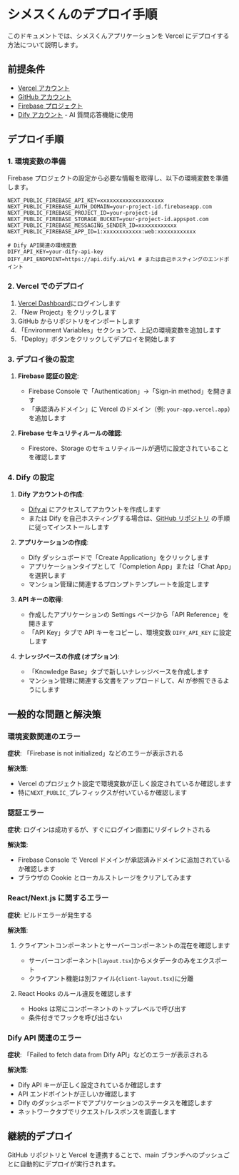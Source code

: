 # シメスくんのデプロイ手順

このドキュメントでは、シメスくんアプリケーションを Vercel にデプロイする方法について説明します。

## 前提条件

- [Vercel アカウント](https://vercel.com/signup)
- [GitHub アカウント](https://github.com/join)
- [Firebase プロジェクト](https://console.firebase.google.com/)
- [Dify アカウント](https://dify.ai/) - AI 質問応答機能に使用

## デプロイ手順

### 1. 環境変数の準備

Firebase プロジェクトの設定から必要な情報を取得し、以下の環境変数を準備します。

```
NEXT_PUBLIC_FIREBASE_API_KEY=xxxxxxxxxxxxxxxxxxxx
NEXT_PUBLIC_FIREBASE_AUTH_DOMAIN=your-project-id.firebaseapp.com
NEXT_PUBLIC_FIREBASE_PROJECT_ID=your-project-id
NEXT_PUBLIC_FIREBASE_STORAGE_BUCKET=your-project-id.appspot.com
NEXT_PUBLIC_FIREBASE_MESSAGING_SENDER_ID=xxxxxxxxxxxx
NEXT_PUBLIC_FIREBASE_APP_ID=1:xxxxxxxxxxxx:web:xxxxxxxxxxxx

# Dify API関連の環境変数
DIFY_API_KEY=your-dify-api-key
DIFY_API_ENDPOINT=https://api.dify.ai/v1 # または自己ホスティングのエンドポイント
```

### 2. Vercel でのデプロイ

1. [Vercel Dashboard](https://vercel.com/dashboard)にログインします
2. 「New Project」をクリックします
3. GitHub からリポジトリをインポートします
4. 「Environment Variables」セクションで、上記の環境変数を追加します
5. 「Deploy」ボタンをクリックしてデプロイを開始します

### 3. デプロイ後の設定

1. **Firebase 認証の設定**:

   - Firebase Console で「Authentication」→「Sign-in method」を開きます
   - 「承認済みドメイン」に Vercel のドメイン（例: `your-app.vercel.app`）を追加します

2. **Firebase セキュリティルールの確認**:
   - Firestore、Storage のセキュリティルールが適切に設定されていることを確認します

### 4. Dify の設定

1. **Dify アカウントの作成**:

   - [Dify.ai](https://dify.ai/) にアクセスしてアカウントを作成します
   - または Dify を自己ホスティングする場合は、[GitHub リポジトリ](https://github.com/langgenius/dify) の手順に従ってインストールします

2. **アプリケーションの作成**:

   - Dify ダッシュボードで「Create Application」をクリックします
   - アプリケーションタイプとして「Completion App」または「Chat App」を選択します
   - マンション管理に関連するプロンプトテンプレートを設定します

3. **API キーの取得**:

   - 作成したアプリケーションの Settings ページから「API Reference」を開きます
   - 「API Key」タブで API キーをコピーし、環境変数 `DIFY_API_KEY` に設定します

4. **ナレッジベースの作成 (オプション)**:
   - 「Knowledge Base」タブで新しいナレッジベースを作成します
   - マンション管理に関連する文書をアップロードして、AI が参照できるようにします

## 一般的な問題と解決策

### 環境変数関連のエラー

**症状**: 「Firebase is not initialized」などのエラーが表示される

**解決策**:

- Vercel のプロジェクト設定で環境変数が正しく設定されているか確認します
- 特に`NEXT_PUBLIC_`プレフィックスが付いているか確認します

### 認証エラー

**症状**: ログインは成功するが、すぐにログイン画面にリダイレクトされる

**解決策**:

- Firebase Console で Vercel ドメインが承認済みドメインに追加されているか確認します
- ブラウザの Cookie とローカルストレージをクリアしてみます

### React/Next.js に関するエラー

**症状**: ビルドエラーが発生する

**解決策**:

1. クライアントコンポーネントとサーバーコンポーネントの混在を確認します

   - サーバーコンポーネント(`layout.tsx`)からメタデータのみをエクスポート
   - クライアント機能は別ファイル(`client-layout.tsx`)に分離

2. React Hooks のルール違反を確認します
   - Hooks は常にコンポーネントのトップレベルで呼び出す
   - 条件付きでフックを呼び出さない

### Dify API 関連のエラー

**症状**: 「Failed to fetch data from Dify API」などのエラーが表示される

**解決策**:

- Dify API キーが正しく設定されているか確認します
- API エンドポイントが正しいか確認します
- Dify のダッシュボードでアプリケーションのステータスを確認します
- ネットワークタブでリクエスト/レスポンスを調査します

## 継続的デプロイ

GitHub リポジトリと Vercel を連携することで、main ブランチへのプッシュごとに自動的にデプロイが実行されます。
